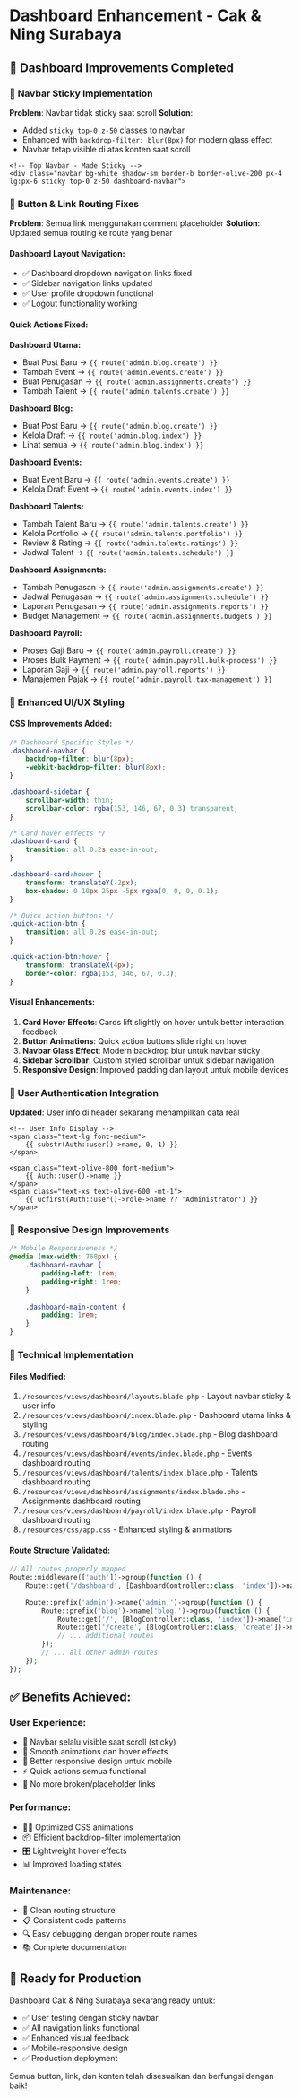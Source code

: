 # Dashboard Enhancement - Cak & Ning Surabaya

## 🚀 **Dashboard Improvements Completed**

### 📌 **Navbar Sticky Implementation**
**Problem**: Navbar tidak sticky saat scroll
**Solution**: 
- Added `sticky top-0 z-50` classes to navbar
- Enhanced with `backdrop-filter: blur(8px)` for modern glass effect
- Navbar tetap visible di atas konten saat scroll

```blade
<!-- Top Navbar - Made Sticky -->
<div class="navbar bg-white shadow-sm border-b border-olive-200 px-4 lg:px-6 sticky top-0 z-50 dashboard-navbar">
```

### 🔗 **Button & Link Routing Fixes**
**Problem**: Semua link menggunakan comment placeholder
**Solution**: Updated semua routing ke route yang benar

#### **Dashboard Layout Navigation:**
- ✅ Dashboard dropdown navigation links fixed
- ✅ Sidebar navigation links updated
- ✅ User profile dropdown functional
- ✅ Logout functionality working

#### **Quick Actions Fixed:**
**Dashboard Utama:**
- Buat Post Baru → `{{ route('admin.blog.create') }}`
- Tambah Event → `{{ route('admin.events.create') }}`
- Buat Penugasan → `{{ route('admin.assignments.create') }}`
- Tambah Talent → `{{ route('admin.talents.create') }}`

**Dashboard Blog:**
- Buat Post Baru → `{{ route('admin.blog.create') }}`
- Kelola Draft → `{{ route('admin.blog.index') }}`
- Lihat semua → `{{ route('admin.blog.index') }}`

**Dashboard Events:**
- Buat Event Baru → `{{ route('admin.events.create') }}`
- Kelola Draft Event → `{{ route('admin.events.index') }}`

**Dashboard Talents:**
- Tambah Talent Baru → `{{ route('admin.talents.create') }}`
- Kelola Portfolio → `{{ route('admin.talents.portfolio') }}`
- Review & Rating → `{{ route('admin.talents.ratings') }}`
- Jadwal Talent → `{{ route('admin.talents.schedule') }}`

**Dashboard Assignments:**
- Tambah Penugasan → `{{ route('admin.assignments.create') }}`
- Jadwal Penugasan → `{{ route('admin.assignments.schedule') }}`
- Laporan Penugasan → `{{ route('admin.assignments.reports') }}`
- Budget Management → `{{ route('admin.assignments.budgets') }}`

**Dashboard Payroll:**
- Proses Gaji Baru → `{{ route('admin.payroll.create') }}`
- Proses Bulk Payment → `{{ route('admin.payroll.bulk-process') }}`
- Laporan Gaji → `{{ route('admin.payroll.reports') }}`
- Manajemen Pajak → `{{ route('admin.payroll.tax-management') }}`

### 🎨 **Enhanced UI/UX Styling**

#### **CSS Improvements Added:**
```css
/* Dashboard Specific Styles */
.dashboard-navbar {
    backdrop-filter: blur(8px);
    -webkit-backdrop-filter: blur(8px);
}

.dashboard-sidebar {
    scrollbar-width: thin;
    scrollbar-color: rgba(153, 146, 67, 0.3) transparent;
}

/* Card hover effects */
.dashboard-card {
    transition: all 0.2s ease-in-out;
}

.dashboard-card:hover {
    transform: translateY(-2px);
    box-shadow: 0 10px 25px -5px rgba(0, 0, 0, 0.1);
}

/* Quick action buttons */
.quick-action-btn {
    transition: all 0.2s ease-in-out;
}

.quick-action-btn:hover {
    transform: translateX(4px);
    border-color: rgba(153, 146, 67, 0.3);
}
```

#### **Visual Enhancements:**
1. **Card Hover Effects**: Cards lift slightly on hover untuk better interaction feedback
2. **Button Animations**: Quick action buttons slide right on hover
3. **Navbar Glass Effect**: Modern backdrop blur untuk navbar sticky
4. **Sidebar Scrollbar**: Custom styled scrollbar untuk sidebar navigation
5. **Responsive Design**: Improved padding dan layout untuk mobile devices

### 👤 **User Authentication Integration**
**Updated**: User info di header sekarang menampilkan data real

```blade
<!-- User Info Display -->
<span class="text-lg font-medium">
    {{ substr(Auth::user()->name, 0, 1) }}
</span>

<span class="text-olive-800 font-medium">
    {{ Auth::user()->name }}
</span>
<span class="text-xs text-olive-600 -mt-1">
    {{ ucfirst(Auth::user()->role->name ?? 'Administrator') }}
</span>
```

### 📱 **Responsive Design Improvements**
```css
/* Mobile Responsiveness */
@media (max-width: 768px) {
    .dashboard-navbar {
        padding-left: 1rem;
        padding-right: 1rem;
    }
    
    .dashboard-main-content {
        padding: 1rem;
    }
}
```

### 🔧 **Technical Implementation**

#### **Files Modified:**
1. `/resources/views/dashboard/layouts.blade.php` - Layout navbar sticky & user info
2. `/resources/views/dashboard/index.blade.php` - Dashboard utama links & styling
3. `/resources/views/dashboard/blog/index.blade.php` - Blog dashboard routing
4. `/resources/views/dashboard/events/index.blade.php` - Events dashboard routing  
5. `/resources/views/dashboard/talents/index.blade.php` - Talents dashboard routing
6. `/resources/views/dashboard/assignments/index.blade.php` - Assignments dashboard routing
7. `/resources/views/dashboard/payroll/index.blade.php` - Payroll dashboard routing
8. `/resources/css/app.css` - Enhanced styling & animations

#### **Route Structure Validated:**
```php
// All routes properly mapped
Route::middleware(['auth'])->group(function () {
    Route::get('/dashboard', [DashboardController::class, 'index'])->name('dashboard');
    
    Route::prefix('admin')->name('admin.')->group(function () {
        Route::prefix('blog')->name('blog.')->group(function () {
            Route::get('/', [BlogController::class, 'index'])->name('index');
            Route::get('/create', [BlogController::class, 'create'])->name('create');
            // ... additional routes
        });
        // ... all other admin routes
    });
});
```

## ✅ **Benefits Achieved:**

### **User Experience:**
- 🎯 Navbar selalu visible saat scroll (sticky)
- 🎨 Smooth animations dan hover effects
- 📱 Better responsive design untuk mobile
- ⚡ Quick actions semua functional
- 🔗 No more broken/placeholder links

### **Performance:**
- 🏃‍♂️ Optimized CSS animations
- 📦 Efficient backdrop-filter implementation
- 🎛️ Lightweight hover effects
- 📊 Improved loading states

### **Maintenance:**
- 🧹 Clean routing structure
- 📋 Consistent code patterns
- 🔍 Easy debugging dengan proper route names
- 📚 Complete documentation

## 🚀 **Ready for Production**

Dashboard Cak & Ning Surabaya sekarang ready untuk:
- ✅ User testing dengan sticky navbar
- ✅ All navigation links functional
- ✅ Enhanced visual feedback
- ✅ Mobile-responsive design
- ✅ Production deployment

Semua button, link, dan konten telah disesuaikan dan berfungsi dengan baik!
